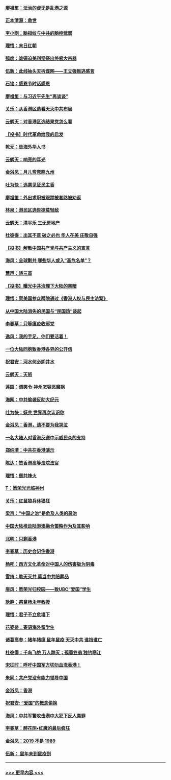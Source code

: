 #### [廖祖笙：法治的虚无是乱港之源](../pages/nsc993/n11690605.md?t=11300711) 
#### [正本清源：救世](../pages/nsc993/n11689134.md?t=11300711) 
#### [李小刚：脑指纹与中共的脑控武器](../pages/nsc993/n11688900.md?t=11300711) 
#### [理悟：末日红朝](../pages/nsc993/n11688829.md?t=11300711) 
#### [弧度：谁逼迫美利坚祭出终极大杀器](../pages/nsc993/n11688735.md?t=11300711) 
#### [伍新：此线抽头天拆谍网——王立强叛逃感言](../pages/nsc993/n11687981.md?t=11300711) 
#### [石铭：感恩节时话感恩](../pages/nsc993/n11687568.md?t=11300711) 
#### [廖祖笙：与习近平先生“再谈谈”](../pages/nsc993/n11687005.md?t=11300711) 
#### [关乐：从香港区选看天灭中共布局](../pages/nsc993/n11686647.md?t=11300711) 
#### [云鹤天：对香港区选结果党怎么看](../pages/nsc993/n11686216.md?t=11300711) 
#### [【投书】时代革命给我的启发](../pages/nsc993/n11684287.md?t=11300711) 
#### [乾元：告海外华人书](../pages/nsc993/n11684044.md?t=11300711) 
#### [云鹤天：响亮的耳光](../pages/nsc993/n11684254.md?t=11300711) 
#### [金浴凤：月儿弯弯照九州](../pages/nsc993/n11684231.md?t=11300711) 
#### [吐为快：选票见证民主香](../pages/nsc993/n11684206.md?t=11300711) 
#### [廖祖笙：外出求职被跟踪被套路被劝返](../pages/nsc993/n11683874.md?t=11300711) 
#### [林泉：港民区选告捷莫轻敌](../pages/nsc993/n11683930.md?t=11300711) 
#### [云鹤天：清平乐 三无房地产](../pages/nsc993/n11681521.md?t=11300711) 
#### [杜彼得：出其不意 破之必也 华人在美 庄敬自强](../pages/nsc993/n11679554.md?t=11300711) 
#### [【投书】解散中国共产党与共产主义的宣言](../pages/nsc993/n11679177.md?t=11300711) 
#### [海风：全球剿共 哪些华人或入“高危名单”？](../pages/nsc993/n11678617.md?t=11300711) 
#### [慧声：诗三首](../pages/nsc993/n11678848.md?t=11300711) 
#### [【投书】曝光中共治理下大陆的黑暗](../pages/nsc993/n11678674.md?t=11300711) 
#### [理悟：贺美国参众两院通过《香港人权与民主法案》](../pages/nsc993/n11678104.md?t=11300711) 
#### [从中国大陆消失的民国与“民国热”谈起](../pages/nsc993/n11678075.md?t=11300711) 
#### [李春草：只等瘟疫收邪党](../pages/nsc993/n11677308.md?t=11300711) 
#### [逸风：我的手足，你们要活着！](../pages/nsc993/n11676352.md?t=11300711) 
#### [一位大陆同胞致香港各界的公开信](../pages/nsc993/n11675761.md?t=11300711) 
#### [祝君安：河水何必妒井水](../pages/nsc993/n11675746.md?t=11300711) 
#### [云鹤天：天怒](../pages/nsc993/n11675718.md?t=11300711) 
#### [莲园：调笑令‧神州怎容恶魔祸](../pages/nsc993/n11675648.md?t=11300711) 
#### [海网：中共偷袭反助大纪元](../pages/nsc993/n11673515.md?t=11300711) 
#### [吐为快：妖共 世界再次认识你](../pages/nsc993/n11673506.md?t=11300711) 
#### [金浴凤：香港，请不要为我哭泣](../pages/nsc993/n11673248.md?t=11300711) 
#### [一名大陆人对香港反送中示威民众的支持](../pages/nsc993/n11672615.md?t=11300711) 
#### [郑纯清：中共在香港演示](../pages/nsc993/n11670539.md?t=11300711) 
#### [陈达：赞香港高等法院法官](../pages/nsc993/n11669542.md?t=11300711) 
#### [理悟：倒共烽火](../pages/nsc993/n11668844.md?t=11300711) 
#### [T：愿荣光光临神州](../pages/nsc993/n11668421.md?t=11300711) 
#### [关乐：红鼠狼兵休猖狂](../pages/nsc993/n11668378.md?t=11300711) 
#### [梁京：“中国之治”是危及人类的恶治](../pages/nsc993/n11668328.md?t=11300711) 
#### [中国大陆推动陆港澳融合策略作为及其影响](../pages/nsc993/n11668157.md?t=11300711) 
#### [北明：只剩香港](../pages/nsc993/n11668002.md?t=11300711) 
#### [李春草：历史会记住香港](../pages/nsc993/n11667927.md?t=11300711) 
#### [杨吒：西方文化革命对中国人的伤害极为阴毒](../pages/nsc993/n11664521.md?t=11300711) 
#### [雪绮：助天灭共 莫当中共陪葬品](../pages/nsc993/n11662650.md?t=11300711) 
#### [唐风：愿荣光归校园——致UBC“爱国”学生](../pages/nsc993/n11662194.md?t=11300711) 
#### [耿静：祭奠杨永年教授](../pages/nsc993/n11662514.md?t=11300711) 
#### [理悟：君子不立危墙下](../pages/nsc993/n11662172.md?t=11300711) 
#### [花婆娑：寄语海外留学生](../pages/nsc993/n11662121.md?t=11300711) 
#### [诸葛高参：猪年猪瘟 鼠年鼠疫 天灭中共 谁挡谁亡](../pages/nsc993/n11661980.md?t=11300711) 
#### [杜彼得：千鸟飞绝 万人踪灭；孤蓑笠翁 独钓寒江](../pages/nsc993/n11661170.md?t=11300711) 
#### [宋征时：呼吁中国军方切勿血洗香港！](../pages/nsc993/n11415318.md?t=11300711) 
#### [朱同：共产党没有能力领导中国](../pages/nsc993/n11660421.md?t=11300711) 
#### [金浴凤：香港](../pages/nsc993/n11660419.md?t=11300711) 
#### [祝君安: “爱国”的概念偷换](../pages/nsc993/n11659706.md?t=11300711) 
#### [海风：中共军警攻击港中大犯下反人类罪](../pages/nsc993/n11659632.md?t=11300711) 
#### [李春草：醉花阴•红魔的最后疯狂](../pages/nsc993/n11659287.md?t=11300711) 
#### [金浴凤：2019 不是 1989](../pages/nsc993/n11657663.md?t=11300711) 
#### [伍新： 鼠年未到鼠疫到](../pages/nsc993/n11655098.md?t=11300711) 

----
#### [ >>> 更早内容 <<< ](../indexes/nsc993-earlier.md)
